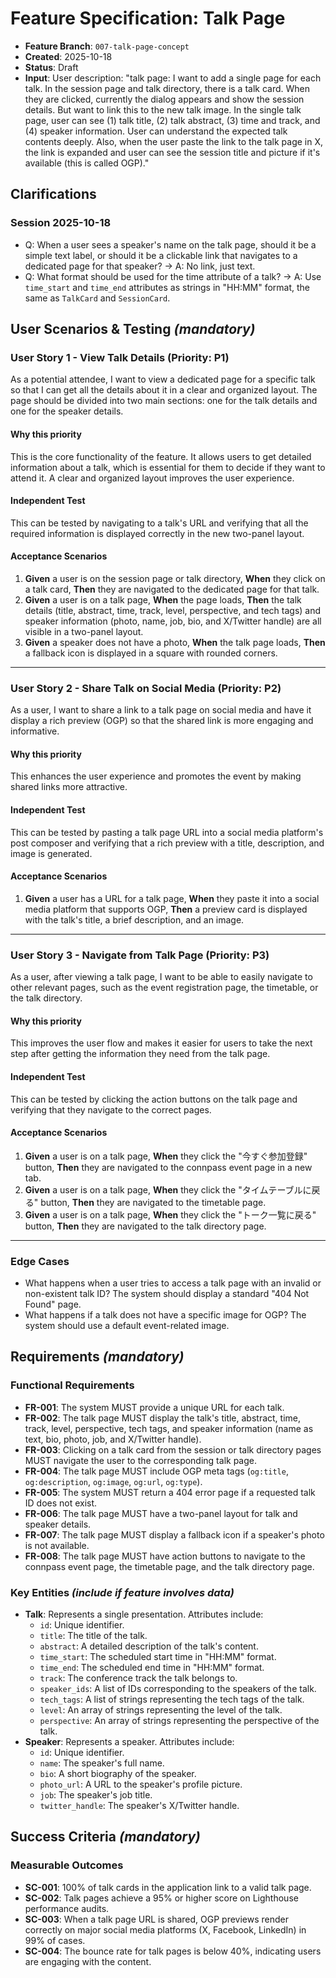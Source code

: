 # Feature Specification: Talk Page

- **Feature Branch**: `007-talk-page-concept`
- **Created**: 2025-10-18
- **Status**: Draft
- **Input**: User description: "talk page: I want to add a single page for each talk. In the session page and talk directory, there is a talk card. When they are clicked, currently the dialog appears and show the session details. But want to link this to the new talk image. In the single talk page, user can see (1) talk title, (2) talk abstract, (3) time and track, and (4) speaker information. User can understand the expected talk contents deeply. Also, when the user paste the link to the talk page in X, the link is expanded and user can see the session title and picture if it's available (this is called OGP)."

## Clarifications

### Session 2025-10-18

- Q: When a user sees a speaker's name on the talk page, should it be a simple text label, or should it be a clickable link that navigates to a dedicated page for that speaker? → A: No link, just text.
- Q: What format should be used for the time attribute of a talk? → A: Use `time_start` and `time_end` attributes as strings in "HH:MM" format, the same as `TalkCard` and `SessionCard`.

## User Scenarios & Testing _(mandatory)_

### User Story 1 - View Talk Details (Priority: P1)

As a potential attendee, I want to view a dedicated page for a specific talk so that I can get all the details about it in a clear and organized layout. The page should be divided into two main sections: one for the talk details and one for the speaker details.

#### Why this priority

This is the core functionality of the feature. It allows users to get detailed information about a talk, which is essential for them to decide if they want to attend it. A clear and organized layout improves the user experience.

#### Independent Test

This can be tested by navigating to a talk's URL and verifying that all the required information is displayed correctly in the new two-panel layout.

#### Acceptance Scenarios

1.  **Given** a user is on the session page or talk directory, **When** they click on a talk card, **Then** they are navigated to the dedicated page for that talk.
2.  **Given** a user is on a talk page, **When** the page loads, **Then** the talk details (title, abstract, time, track, level, perspective, and tech tags) and speaker information (photo, name, job, bio, and X/Twitter handle) are all visible in a two-panel layout.
3.  **Given** a speaker does not have a photo, **When** the talk page loads, **Then** a fallback icon is displayed in a square with rounded corners.

---

### User Story 2 - Share Talk on Social Media (Priority: P2)

As a user, I want to share a link to a talk page on social media and have it display a rich preview (OGP) so that the shared link is more engaging and informative.

#### Why this priority

This enhances the user experience and promotes the event by making shared links more attractive.

#### Independent Test

This can be tested by pasting a talk page URL into a social media platform's post composer and verifying that a rich preview with a title, description, and image is generated.

#### Acceptance Scenarios

1.  **Given** a user has a URL for a talk page, **When** they paste it into a social media platform that supports OGP, **Then** a preview card is displayed with the talk's title, a brief description, and an image.

---

### User Story 3 - Navigate from Talk Page (Priority: P3)

As a user, after viewing a talk page, I want to be able to easily navigate to other relevant pages, such as the event registration page, the timetable, or the talk directory.

#### Why this priority

This improves the user flow and makes it easier for users to take the next step after getting the information they need from the talk page.

#### Independent Test

This can be tested by clicking the action buttons on the talk page and verifying that they navigate to the correct pages.

#### Acceptance Scenarios

1.  **Given** a user is on a talk page, **When** they click the "今すぐ参加登録" button, **Then** they are navigated to the connpass event page in a new tab.
2.  **Given** a user is on a talk page, **When** they click the "タイムテーブルに戻る" button, **Then** they are navigated to the timetable page.
3.  **Given** a user is on a talk page, **When** they click the "トーク一覧に戻る" button, **Then** they are navigated to the talk directory page.

---

### Edge Cases

- What happens when a user tries to access a talk page with an invalid or non-existent talk ID? The system should display a standard "404 Not Found" page.
- What happens if a talk does not have a specific image for OGP? The system should use a default event-related image.

## Requirements _(mandatory)_

### Functional Requirements

- **FR-001**: The system MUST provide a unique URL for each talk.
- **FR-002**: The talk page MUST display the talk's title, abstract, time, track, level, perspective, tech tags, and speaker information (name as text, bio, photo, job, and X/Twitter handle).
- **FR-003**: Clicking on a talk card from the session or talk directory pages MUST navigate the user to the corresponding talk page.
- **FR-004**: The talk page MUST include OGP meta tags (`og:title`, `og:description`, `og:image`, `og:url`, `og:type`).
- **FR-005**: The system MUST return a 404 error page if a requested talk ID does not exist.
- **FR-006**: The talk page MUST have a two-panel layout for talk and speaker details.
- **FR-007**: The talk page MUST display a fallback icon if a speaker's photo is not available.
- **FR-008**: The talk page MUST have action buttons to navigate to the connpass event page, the timetable page, and the talk directory page.

### Key Entities _(include if feature involves data)_

- **Talk**: Represents a single presentation. Attributes include:
  - `id`: Unique identifier.
  - `title`: The title of the talk.
  - `abstract`: A detailed description of the talk's content.
  - `time_start`: The scheduled start time in "HH:MM" format.
  - `time_end`: The scheduled end time in "HH:MM" format.
  - `track`: The conference track the talk belongs to.
  - `speaker_ids`: A list of IDs corresponding to the speakers of the talk.
  - `tech_tags`: A list of strings representing the tech tags of the talk.
  - `level`: An array of strings representing the level of the talk.
  - `perspective`: An array of strings representing the perspective of the talk.
- **Speaker**: Represents a speaker. Attributes include:
  - `id`: Unique identifier.
  - `name`: The speaker's full name.
  - `bio`: A short biography of the speaker.
  - `photo_url`: A URL to the speaker's profile picture.
  - `job`: The speaker's job title.
  - `twitter_handle`: The speaker's X/Twitter handle.

## Success Criteria _(mandatory)_

### Measurable Outcomes

- **SC-001**: 100% of talk cards in the application link to a valid talk page.
- **SC-002**: Talk pages achieve a 95% or higher score on Lighthouse performance audits.
- **SC-003**: When a talk page URL is shared, OGP previews render correctly on major social media platforms (X, Facebook, LinkedIn) in 99% of cases.
- **SC-004**: The bounce rate for talk pages is below 40%, indicating users are engaging with the content.
